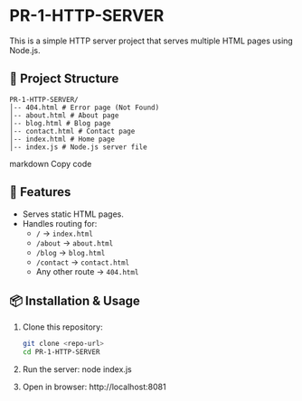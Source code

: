 # PR-1-HTTP-SERVER

This is a simple HTTP server project that serves multiple HTML pages using Node.js.

## 📂 Project Structure

```text
PR-1-HTTP-SERVER/
│-- 404.html # Error page (Not Found)
│-- about.html # About page
│-- blog.html # Blog page
│-- contact.html # Contact page
│-- index.html # Home page
│-- index.js # Node.js server file
```

markdown
Copy code

## 🚀 Features
- Serves static HTML pages.
- Handles routing for:
  - `/` → `index.html`
  - `/about` → `about.html`
  - `/blog` → `blog.html`
  - `/contact` → `contact.html`
  - Any other route → `404.html`

## 📦 Installation & Usage
1. Clone this repository:
   ```bash
   git clone <repo-url>
   cd PR-1-HTTP-SERVER

2. Run the server:
   node index.js

3. Open in browser:
   http://localhost:8081